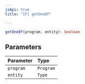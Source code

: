 ```yaml
---
jsApi: true
title: "[F] getOneOf"

---
```

```ts
getOneOf(program, entity): boolean
```

## Parameters

| Parameter | Type |
| :------ | :------ |
| `program` | `Program` |
| `entity` | `Type` |
